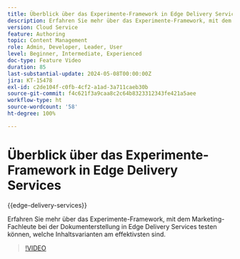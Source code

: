 ```yaml
---
title: Überblick über das Experimente-Framework in Edge Delivery Services
description: Erfahren Sie mehr über das Experimente-Framework, mit dem Marketing-Fachleute bei der Dokumenterstellung in Edge Delivery Services testen können, welche Inhaltsvarianten am effektivsten sind.
version: Cloud Service
feature: Authoring
topic: Content Management
role: Admin, Developer, Leader, User
level: Beginner, Intermediate, Experienced
doc-type: Feature Video
duration: 85
last-substantial-update: 2024-05-08T00:00:00Z
jira: KT-15478
exl-id: c2de104f-c0fb-4cf2-a1ad-3a711caeb30b
source-git-commit: f4c621f3a9caa8c2c64b8323312343fe421a5aee
workflow-type: ht
source-wordcount: '58'
ht-degree: 100%

---
```


# Überblick über das Experimente-Framework in Edge Delivery Services

{{edge-delivery-services}}

Erfahren Sie mehr über das Experimente-Framework, mit dem Marketing-Fachleute bei der Dokumenterstellung in Edge Delivery Services testen können, welche Inhaltsvarianten am effektivsten sind.

>[!VIDEO](https://video.tv.adobe.com/v/3429061/?learn=on)
